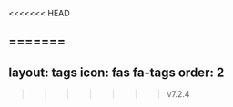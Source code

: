 <<<<<<< HEAD
<!-- ---
layout: tags
icon: fas fa-tag
order: 2
---
 -->
=======
---
layout: tags
icon: fas fa-tags
order: 2
---
>>>>>>> v7.2.4
